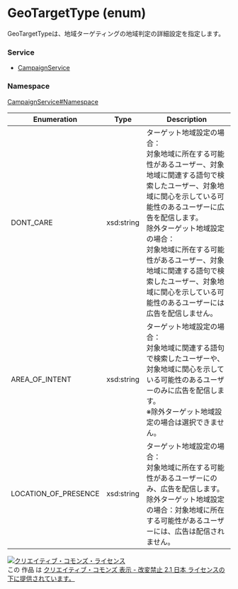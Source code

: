 # GeoTargetType (enum)
GeoTargetTypeは、地域ターゲティングの地域判定の詳細設定を指定します。
### Service
+ [CampaignService](../../services/CampaignService.md)

### Namespace
[CampaignService#Namespace](../../services/CampaignService.md#namespace)

| Enumeration | Type | Description |
|---|---|---|
| DONT_CARE | xsd:string | ターゲット地域設定の場合：<br>対象地域に所在する可能性があるユーザー、対象地域に関連する語句で検索したユーザー、対象地域に関心を示している可能性のあるユーザーに広告を配信します。<br>除外ターゲット地域設定の場合：<br>対象地域に所在する可能性があるユーザー、対象地域に関連する語句で検索したユーザー、対象地域に関心を示している可能性のあるユーザーには広告を配信しません。 |
| AREA_OF_INTENT | xsd:string | ターゲット地域設定の場合：<br>対象地域に関連する語句で検索したユーザーや、対象地域に関心を示している可能性のあるユーザーのみに広告を配信します。<br>※除外ターゲット地域設定の場合は選択できません。 |
| LOCATION_OF_PRESENCE | xsd:string | ターゲット地域設定の場合：<br>対象地域に所在する可能性があるユーザーにのみ、広告を配信します。<br>除外ターゲット地域設定の場合：対象地域に所在する可能性があるユーザーには、広告は配信されません。 |

<a rel="license" href="http://creativecommons.org/licenses/by-nd/2.1/jp/"><img alt="クリエイティブ・コモンズ・ライセンス" style="border-width:0" src="https://i.creativecommons.org/l/by-nd/2.1/jp/88x31.png" /></a><br />この 作品 は <a rel="license" href="http://creativecommons.org/licenses/by-nd/2.1/jp/">クリエイティブ・コモンズ 表示 - 改変禁止 2.1 日本 ライセンスの下に提供されています。</a>
